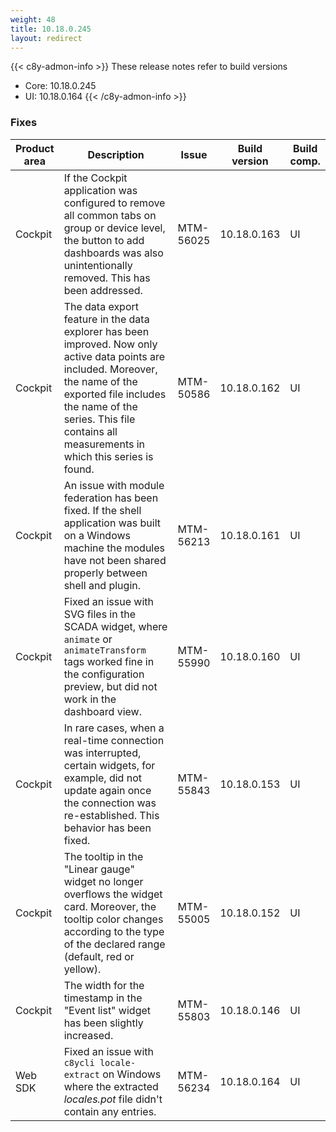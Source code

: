 ```yaml
---
weight: 48
title: 10.18.0.245
layout: redirect
---
```


{{< c8y-admon-info >}}
These release notes refer to build versions
- Core: 10.18.0.245
- UI: 10.18.0.164
{{< /c8y-admon-info >}}

### Fixes

<table>
<colgroup>
<col style="width: 15%;">
<col style="width:50%;">
<col style="width: 10%;">
<col style="width: 12%;">
<col style="width: 13%;">
</colgroup>
<thead><tr>
<th>
Product area</th>
<th>
Description</th>
<th>
Issue</th>
<th>
Build version</th>
<th>Build comp.</th>
</tr>
</thead><tbody>


<tr>
<td>Cockpit</td>
<td>If the Cockpit application was configured to remove all common tabs on group or device level, the button to add dashboards was also unintentionally removed. This has been addressed.</td>
<td>MTM-56025</td>
<td>10.18.0.163</td>
<td>UI</td>
</tr>

<tr>
<td>Cockpit</td>
<td>The data export feature in the data explorer has been improved. Now only active data points are included. Moreover, the name of the exported file includes the name of the series. This file contains all measurements in which this series is found.</td>
<td>MTM-50586</td>
<td>10.18.0.162</td>
<td>UI</td>
</tr>

<tr>
<td>Cockpit</td>
<td>An issue with module federation has been fixed. If the shell application was built on a Windows machine the modules have not been shared properly between shell and plugin.</td>

<td>MTM-56213</td>
<td>10.18.0.161</td>
<td>UI</td>
</tr>

<tr>
<td>Cockpit</td>
<td>Fixed an issue with SVG files in the SCADA widget, where <code>animate</code> or <code>animateTransform</code> tags worked fine in the configuration preview, but did not work in the dashboard view.</td>
<td>MTM-55990</td>
<td>10.18.0.160</td>
<td>UI</td>
</tr>

<tr>
<td>Cockpit</td>
<td>In rare cases, when a real-time connection was interrupted, certain widgets, for example, did not update again once the connection was re-established. This behavior has been fixed.</td>
<td>MTM-55843</td>
<td>10.18.0.153</td>
<td>UI</td>
</tr>

<tr>
<td>Cockpit</td>
<td>The tooltip in the "Linear gauge" widget no longer overflows the widget card. Moreover, the tooltip color changes according to the type of the declared range (default, red or yellow).</td>
<td>MTM-55005</td>
<td>10.18.0.152</td>
<td>UI</td>
</tr>

<tr>
<td>Cockpit</td>
<td>The width for the timestamp in the "Event list" widget has been slightly increased.</td>
<td>MTM-55803</td>
<td>10.18.0.146</td>
<td>UI</td>
</tr>

<tr>
<td>Web SDK</td>
<td>Fixed an issue with <code>c8ycli locale-extract</code> on Windows where the extracted <i>locales.pot</i> file didn't contain any entries.</td>

<td>MTM-56234</td>
<td>10.18.0.164</td>
<td>UI</td>
</tr>

</tbody></table>
